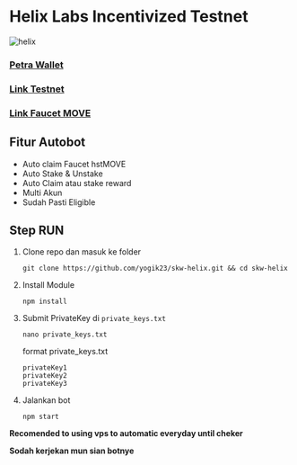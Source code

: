 # Helix Labs Incentivized Testnet
![helix](https://github.com/user-attachments/assets/f6734d9a-346a-4df9-9aa6-8ea199173c3c)

### [Petra Wallet](https://chromewebstore.google.com/detail/petra-aptos-wallet/ejjladinnckdgjemekebdpeokbikhfci)
### [Link Testnet](https://movement.eigenfi.io/)
### [Link Faucet MOVE](https://faucet.movementnetwork.xyz/?network=bardock)

## Fitur Autobot
- Auto claim Faucet hstMOVE
- Auto Stake & Unstake
- Auto Claim atau stake reward 
- Multi Akun
- Sudah Pasti Eligible

## Step RUN

1. Clone repo dan masuk ke folder
    ```
    git clone https://github.com/yogik23/skw-helix.git && cd skw-helix
    ```
2. Install Module
    ```
    npm install
    ```
3. Submit PrivateKey di `private_keys.txt`
    ```
    nano private_keys.txt
    ```
   format private_keys.txt
    ```
    privateKey1
    privateKey2
    privateKey3
    ```
4. Jalankan bot 
    ```
    npm start
    ```


**Recomended to using vps to automatic everyday until cheker** 

**Sodah kerjekan mun sian botnye**

